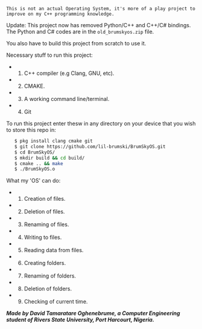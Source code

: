 ```This is not an actual Operating System, it's more of a play project to improve on my C++ programming knowledge.```

Update: This project now has removed Python/C++ and C++/C# bindings. The Python and C# codes are in the `old_brumskyos.zip` file.

You also have to build this project from scratch to use it.

Necessary stuff to run this project:
* 1. C++ compiler (e.g Clang, GNU, etc).
* 2. CMAKE.
* 3. A working command line/terminal.
* 4. Git

To run this project enter thesw in any directory on your device that you wish to store this repo in: 
```bash
   $ pkg install clang cmake git
   $ git clone https://github.com/lil-brumski/BrumSkyOS.git
   $ cd BrumSkyOS/
   $ mkdir build && cd build/
   $ cmake .. && make
   $ ./BrumSkyOS.o
```


What my 'OS' can do:

* 1. Creation of files.
* 2. Deletion of files.
* 3. Renaming of files.
* 4. Writing to files.
* 5. Reading data from files.
* 6. Creating folders.
* 7. Renaming of folders.
* 8. Deletion of folders.
* 9. Checking of current time.

___Made by David Tamaratare Oghenebrume, a Computer Engineering student of *Rivers State University*, Port Harcourt, Nigeria.___

